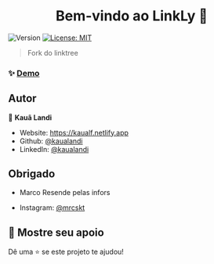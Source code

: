 <h1 align="center">Bem-vindo ao LinkLy 👋</h1>
<p>
  <img alt="Version" src="https://img.shields.io/badge/version-0.1.0-blue.svg?cacheSeconds=2592000" />
  <a href="#" target="_blank">
    <img alt="License: MIT" src="https://img.shields.io/badge/License-MIT-yellow.svg" />
  </a>
</p>

> Fork do linktree

### ✨ [Demo](https://marcoresende.netlify.app)

## Autor

👤 **Kauã Landi**

* Website: https://kaualf.netlify.app
* Github: [@kaualandi](https://github.com/kaualandi)
* LinkedIn: [@kaualandi](https://linkedin.com/in/kaualandi)

## Obrigado
 - Marco Resende pelas infors
* Instagram: [@mrcskt](https://www.instagram.com/mrcskt/)

## 🥰 Mostre seu apoio

Dê uma ⭐️ se este projeto te ajudou!